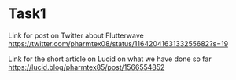 # Task1

Link for post on Twitter about Flutterwave
https://twitter.com/pharmtex08/status/1164204163133255682?s=19

Link for the short article on Lucid on what we have done so far
https://lucid.blog/pharmtex85/post/1566554852
